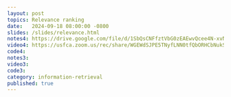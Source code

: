 ```yaml
---
layout: post
topics: Relevance ranking
date:   2024-09-18 08:00:00 -0800
slides: /slides/relevance.html
notes4: https://drive.google.com/file/d/1SbQsCNFfztVbG0zEAEwvQcee4N-xvNwT/view?usp=sharing
video4: https://usfca.zoom.us/rec/share/WGEWdSJPE5TNyfLNN0tfQbORHCbNukS3jc7fN1waZ27i6jh7rOgKPcYVQeJeKiGD.xW2Tp6wxjyqMAWBH
code4: 
notes3: 
video3: 
code3: 
category: information-retrieval
published: true
---
```

